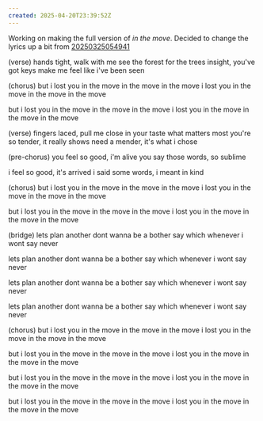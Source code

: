 ```yaml
---
created: 2025-04-20T23:39:52Z
---
```


Working on making the full version of *in the move*. Decided to change the lyrics up a bit from [20250325054941](20250325054941.md)

(verse)
hands tight, walk with me
see the forest for the trees
insight, you've got keys
make me feel like i've been seen

(chorus)
but i lost you in the move
in the move
in the move
i lost you in the move
in the move
in the move

but i lost you in the move
in the move
in the move
i lost you in the move
in the move
in the move

(verse)
fingers laced, pull me close
in your taste what matters most
you're so tender, it really shows
need a mender, it's what i chose

(pre-chorus)
you feel so good, i'm alive
you say those words, so sublime

i feel so good, it's arrived
i said some words, i meant in kind

(chorus)
but i lost you in the move
in the move
in the move
i lost you in the move
in the move
in the move

but i lost you in the move
in the move
in the move
i lost you in the move
in the move
in the move

(bridge)
lets plan another
dont wanna be a bother
say which whenever
i wont say never

lets plan another
dont wanna be a bother
say which whenever
i wont say never

lets plan another
dont wanna be a bother
say which whenever
i wont say never

lets plan another
dont wanna be a bother
say which whenever
i wont say never

(chorus)
but i lost you in the move
in the move
in the move
i lost you in the move
in the move
in the move

but i lost you in the move
in the move
in the move
i lost you in the move
in the move
in the move

but i lost you in the move
in the move
in the move
i lost you in the move
in the move
in the move

but i lost you in the move
in the move
in the move
i lost you in the move
in the move
in the move